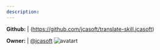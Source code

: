 ```yaml
---
description: 
---
```



**Github:** | (https://github.com/jcasoft/translate-skill.jcasoft)

**Owner:** | [@jcasoft](https://github.com/jcasoft) ![avatart](https://avatars0.githubusercontent.com/u/2822015?v=4)

